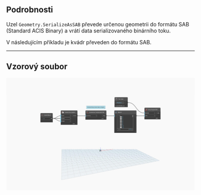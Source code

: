 ## Podrobnosti
Uzel `Geometry.SerializeAsSAB` převede určenou geometrii do formátu SAB (Standard ACIS Binary) a vrátí data serializovaného binárního toku.

V následujícím příkladu je kvádr převeden do formátu SAB.

___
## Vzorový soubor

![Geometry.SerializeAsSAB](./Autodesk.DesignScript.Geometry.Geometry.SerializeAsSAB_img.jpg)
